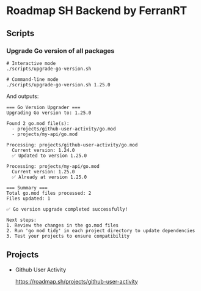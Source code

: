 # Roadmap SH Backend by FerranRT

## Scripts

### Upgrade Go version of all packages

```
# Interactive mode
./scripts/upgrade-go-version.sh

# Command-line mode
./scripts/upgrade-go-version.sh 1.25.0
```

And outputs:

```
=== Go Version Upgrader ===
Upgrading Go version to: 1.25.0

Found 2 go.mod file(s):
  - projects/github-user-activity/go.mod
  - projects/my-api/go.mod

Processing: projects/github-user-activity/go.mod
  Current version: 1.24.0
  ✅ Updated to version 1.25.0

Processing: projects/my-api/go.mod
  Current version: 1.25.0
  ✅ Already at version 1.25.0

=== Summary ===
Total go.mod files processed: 2
Files updated: 1

✅ Go version upgrade completed successfully!

Next steps:
1. Review the changes in the go.mod files
2. Run 'go mod tidy' in each project directory to update dependencies
3. Test your projects to ensure compatibility
```

## Projects

- Github User Activity

  https://roadmap.sh/projects/github-user-activity
